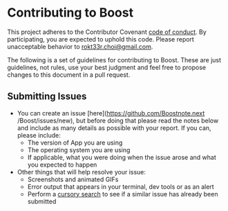 # Contributing to Boost

This project adheres to the Contributor Covenant [code of conduct](./CODE_OF_CONDUCT.md).
By participating, you are expected to uphold this code. Please report unacceptable
behavior to rokt33r.choi@gmail.com.

The following is a set of guidelines for contributing to Boost.
These are just guidelines, not rules, use your best judgment and feel free to
propose changes to this document in a pull request.

## Submitting Issues

- You can create an issue [here](https://github.com/Boostnote.next
  /Boost/issues/new),
  but before doing that please read the notes below and include as many details as
  possible with your report. If you can, please include:
  - The version of App you are using
  - The operating system you are using
  - If applicable, what you were doing when the issue arose and what you
    expected to happen
- Other things that will help resolve your issue:
  - Screenshots and animated GIFs
  - Error output that appears in your terminal, dev tools or as an alert
  - Perform a [cursory search](https://github.com/BoostIO/Boostnote.next/issues?utf8=✓&q=is%3Aissue+)
    to see if a similar issue has already been submitted
